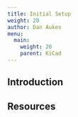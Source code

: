 ```yaml
---
title: Initial Setup
weight: 20
author: Dan Aukes
menu:
  main:
    weight: 20
    parent: KiCad
---
```


## Introduction

## Resources